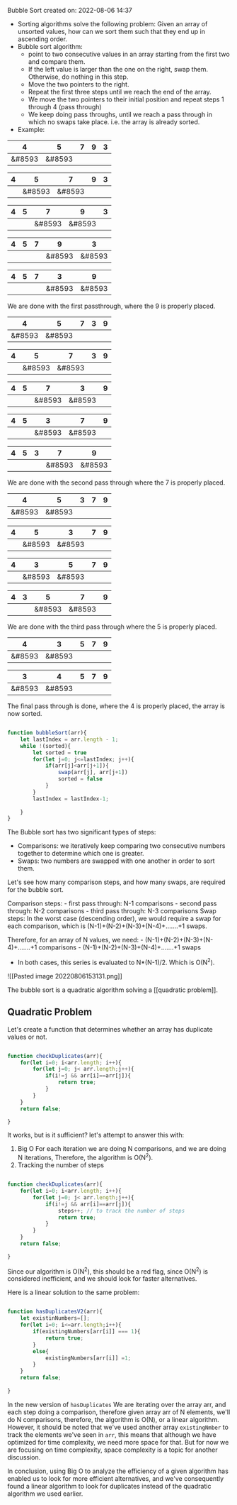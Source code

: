 Bubble Sort
created on: 2022-08-06 14:37

- Sorting algorithms solve the following problem: Given an array of unsorted values, how can we sort them such that they end up in ascending order.
- Bubble sort algorithm:
	- point to two consecutive values in an array starting from the first two and compare them.
	- If the left value is larger than the one on the right, swap them. Otherwise, do nothing in this step.
	- Move the two pointers to the right.
	- Repeat the first three steps until we reach the end of the array.
	- We move the two pointers to their initial position and repeat steps 1 through 4 (pass through)
	- We keep doing pass throughs, until we reach a pass through in which no swaps take place. i.e. the array is already sorted.
- Example:

|4|5|7|9|3|
|---|---|---|---|---|
|&#8593|&#8593||||

|4|5|7|9|3|
|---|---|---|---|---|
||&#8593|&#8593|||

|4|5|7|9|3|
|---|---|---|---|---|
|||&#8593|&#8593||

|4|5|7|9|3|
|---|---|---|---|---|
||||&#8593|&#8593|

|4|5|7|3|9|
|---|---|---|---|---|
||||&#8593|&#8593|

We are done with the first passthrough, where the 9 is properly placed.

|4|5|7|3|9|
|---|---|---|---|---|
|&#8593|&#8593||||

|4|5|7|3|9|
|---|---|---|---|---|
||&#8593|&#8593|||

|4|5|7|3|9|
|---|---|---|---|---|
|||&#8593|&#8593||

|4|5|3|7|9|
|---|---|---|---|---|
|||&#8593|&#8593||

|4|5|3|7|9|
|---|---|---|---|---|
||||&#8593|&#8593|

We are done with the second pass through where the 7 is properly placed.

|4|5|3|7|9|
|---|---|---|---|---|
|&#8593|&#8593||||

|4|5|3|7|9|
|---|---|---|---|---|
||&#8593|&#8593|||

|4|3|5|7|9|
|---|---|---|---|---|
||&#8593|&#8593|||

|4|3|5|7|9|
|---|---|---|---|---|
|||&#8593|&#8593||


We are done with the third pass through where the 5 is properly placed.

|4|3|5|7|9|
|---|---|---|---|---|
|&#8593|&#8593||||

|3|4|5|7|9|
|---|---|---|---|---|
|&#8593|&#8593||||

The final pass through is done, where the 4 is properly placed, the array is now sorted.

```js

function bubbleSort(arr){
	let lastIndex = arr.length - 1;
	while !(sorted){
		let sorted = true
		for(let j=0; j<=lastIndex; j++){
			if(arr[j]<arr[j+1]){
				swap(arr[j], arr[j+1])
				sorted = false
			}
		}
		lastIndex = lastIndex-1;
		
	}
}
```


The Bubble sort has two significant types of steps:
- Comparisons: we iteratively keep comparing two consecutive numbers together to determine which one is greater.
- Swaps: two numbers are swapped with one another in order to sort them.

Let's see how many comparison steps, and how many swaps, are required for the bubble sort.

Comparison steps:
	- first pass through: N-1 comparisons 
	- second pass through: N-2 comparisons
	- third pass through: N-3 comparisons
Swap steps: In the worst case (descending order), we would require a swap for each comparison, which is (N-1)+(N-2)+(N-3)+(N-4)+.......+1 swaps.

Therefore, for an array of N values, we need:
	- (N-1)+(N-2)+(N-3)+(N-4)+.......+1 comparisons
	- (N-1)+(N-2)+(N-3)+(N-4)+.......+1 swaps
- In both cases, this series is evaluated to N*(N-1)/2. Which is 
O(N<sup>2</sup>).

![[Pasted image 20220806153131.png]]

The bubble sort is a quadratic algorithm solving a [[quadratic problem]].


## Quadratic Problem

Let's create a function that determines whether an array has duplicate values or not.


```js

function checkDuplicates(arr){
	for(let i=0; i<arr.length; i++){
		for(let j=0; j< arr.length;j++){
			if(i!=j && arr[i]==arr[j]){
				return true;
			}
		}
	}
	return false;

}
```

It works, but is it sufficient?  let's attempt to answer this with: 
1) Big O
For each iteration we are doing N comparisons, and we are doing N iterations, Therefore, the algorithm is O(N<sup>2</sup>).
2) Tracking the number of steps
```js

function checkDuplicates(arr){
	for(let i=0; i<arr.length; i++){
		for(let j=0; j< arr.length;j++){
			if(i!=j && arr[i]==arr[j]){
				steps++; // to track the number of steps
				return true;
			}
		}
	}
	return false;

}

```

Since our algorithm is O(N<sup>2</sup>), this should be a red flag, since O(N<sup>2</sup>) is considered inefficient, and we should look for faster alternatives.

Here is a linear solution to the same problem:
```js

function hasDuplicatesV2(arr){
	let existinNumbers=[];
	for(let i=0; i<=arr.length;i++){
		if(existingNumbers[arr[i]] === 1){
			return true;
		}
		else{
			existingNumbers[arr[i]] =1;
		}
	}
	return false;
	
}
```

In the new version of ```hasDuplicates``` We are iterating over the array arr, and each step doing a comparison, therefore given array arr of N elements, we'll do N comparisons, therefore, the algorithm is O(N<sup></sup>), or a linear algorithm. However, it should be noted that we've used another array ``existingNmber``  to track the elements we've seen in  `arr`, this means that although we have optimized for time complexity, we need more space for that. But for now we are focusing on time complexity, space complexity is a topic for another discussion.

In conclusion, using Big O to analyze the efficiency of a given algorithm has enabled us to look for more efficient alternatives, and we've consequently found a linear algorithm to look for duplicates instead of the quadratic algorithm we used earlier. 